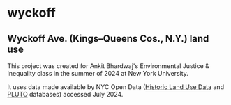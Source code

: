 # wyckoff
## Wyckoff Ave. (Kings–Queens Cos., N.Y.) land use

This project was created for Ankit Bhardwaj's Environmental Justice & Inequality class in the summer of 2024 at New York University.

It uses data made available by NYC Open Data ([Historic Land Use Data](https://data.cityofnewyork.us/Environment/Historic-Land-Use-Data/r9ca-6t4q/about_data) and [PLUTO](https://data.cityofnewyork.us/City-Government/Primary-Land-Use-Tax-Lot-Output-PLUTO-/64uk-42ks/about_data) databases) accessed July 2024.
